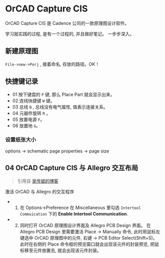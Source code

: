 # OrCAD Capture CIS
OrCAD Capture CIS 是 Cadence 公司的一款原理图设计软件。

学习就实践的过程, 是有一个过程的, 并且做好笔记。 一步步深入。

## 新建原理图
`File->new->Porj` , 接着命名, 存放的路径。OK！

## 快捷键记录

* 01 按下键盘的 `P` 键, 那么 Place Part 就会显示出来。
* 02 连线快捷键 `W` 键。
* 03 总线 `B` , 总线没有电气属性, 值表示连接关系。
* 04 元器件旋转 `R` 。
* 05 放置电源 `F`。
* 06 放置地 `G`。

### 设置纸张大小
options -> schematic page properties -> page size  


## 04 OrCAD Capture CIS 与 Allegro 交互布局
> 引用自 [吴传斌的博客](http://www.mr-wu.cn/cross-probing-between-orcad-capture-and-allegro/)

激活 OrCAD 与 Allegro 的交互程序

* 1. 在 Options->Preference 在 Miscellaneous 里勾选 `Intertool Commuication` 下的 **Enable Intertool Communication**.

* 2. 同时打开 OrCAD 原理图设计界面及 Allegro PCB Design 界面。 在 Allegro PCB Design 里需要激活 Place -> Manually 命令, 此时用鼠标左键选中 OrCAD 原理图中的元件, 右键 -> PCB Editor Select(Shift+S)。 此时在右侧的 Place 命令框的预览窗口就会出现该元件的封装预览, 把鼠标移至元件放置去, 就会出现该元件封装。

